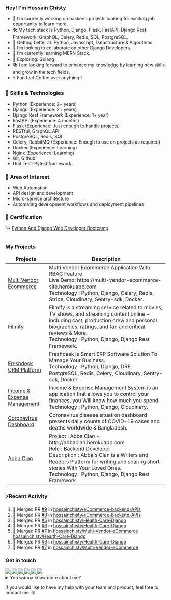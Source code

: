 ### Hey! I'm Hossain Chisty 
- 🔭 I’m currently working on backend projects looking for exciting job opportunity to learn more.
- 🛠️ My tech stack is Python, Django, Flask, FastAPI, Django Rest Framework, GraphQL, Celery, Redis, SQL, PostgreSQL.
- 🦾 Getting better at: Python, Javascript, Datastructure & Algorithms.
- 👯 I’m looking to collaborate on other Django Developers.
- 🎯 I’m currently learning MERN Stack.
- 🤔 Exploring: Golang <img width="15" src="https://img.icons8.com/color/48/000000/golang.png" />
- 📚 I am looking forward to enhance my knowledge by learning new skills and grow in the tech fields.
- ⚡ Fun fact Coffee over anything!!

### 💪 Skills & Technologies
- Python (Experience: 2+ years)
- Django (Experience: 2+ years)
- Django Rest Framework (Experience: 1+ year) 
- FastAPI (Experience: 4 months)
- Flask (Experience: Just enough to handle projects)
- RESTful, GraphQL API
- PostgreSQL, Redis, SQL
- Celery, RabbitMQ (Experience: Enough to use on projects as required)
- Docker (Experience: Learning)
- Nginx (Experience: Learning)
- Git, Github
- Unit Test: Pytest framework 

### 🧐 Area of Interest
- Web Automation
- API design and development
- Micro-service architecture
- Automating development workflows and deployment pipelines

### 📘 Certification
↪️ <a href="https://creativeitinstitute.com/certificate?cid=ESPD+20100307" target="_blank">Python And Django Web Developer Bootcamp</a><br>
<br>



### My Projects

<!-- Project start -->
<table>
  <thead align="center">
    <tr border: none;>
      <td><b>Projects</b></td>
      <td><b>Description</b></td>
    </tr>
  </thead>
  <tbody>
    <!-- Multivendor Product Start -->
    <tr>
      <td><a href="https://github.com/hossainchisty/Multi-Vendor-eCommerce" target="_blank">Multi Vendor Ecommerce</a>
      </td>
      <td>Multi Vendor Ecommerce Application With RBAC Feature
        <br>Live Demo: https://multi-vendor-ecommerce-site.herokuapp.com
        <br>Technology : Python, Django, Celery, Redis, Stripe, Cloudinary, Sentry-sdk, Docker.
      </td>
    </tr>
    <!-- Multivendor Product End -->
    <!-- Filmify Product Start -->
    <tr>
      <td><a href="https://github.com/hossainchisty/Filmify" target="_blank">Filmify</a></td>
      <td> Filmify is a streaming service related to movies, TV shows, and streaming content online – including cast,
        production crew and personal biographies, ratings, and fan and critical reviews & More.
          <br> Technology : Python, Django, Django Rest Framework.
      </td>
    </tr>
    </tr>
    <!-- Filmify Product End -->
    <tr>
      <td><a href="https://github.com/hossainchisty/Freshdesk-CRM-Platform" target="_blank">Freshdesk CRM Platform</a>
      </td>
      <td>Freshdesk Is Smart ERP Software Solution To Manage Your Business. <br> Technology : Python, Django, DRF, PostgreSQL, Redis, Celery, Cloudinary, Sentry-sdk, Docker.
      </td>
    </tr>
    <tr>
      <td><a href="https://github.com/hossainchisty/Income-Expense-Management" target="_blank">Income & Expense
          Management</a></td>
      <td>Income & Expense Management System is an application that allows you to control your finances, you Will know
        how much you spend.
        <br> Technology : Python, Django, Cloudinary.
      </td>
    </tr>
    <tr>
      <td><a href="https://github.com/hossainchisty/covid19-dashboard" target="_blank">Coronavirus Dashboard</a></td>
      <td>Coronavirus disease situation dashboard presents daily counts of COVID-19 cases and deaths worldwide &
        Bangladesh.</td>
    </tr>
    </tr>
    <tr>
      <td><a href="http://abbaclan.herokuapp.com" target="_blank">Abba Clan</a></td>
      <td> Project : Abba Clan - http://abbaclan.herokuapp.com
        <br> Role : Backend Developer
        <br> Description : Abba's Clan is a Writers and Readers Platform for writing and sharing short stories With Your
        Loved Ones.
        <br> Technology : Python, Django, Django Rest Framework.
      </td>

  </tbody>
</table>
<!-- Project end -->

### ⚡Recent Activity

<!--START_SECTION:activity-->
1. 🎉 Merged PR [#9](https://github.com/hossainchisty/eCommerce-backend-APIs/pull/9) in [hossainchisty/eCommerce-backend-APIs](https://github.com/hossainchisty/eCommerce-backend-APIs)
2. 🎉 Merged PR [#8](https://github.com/hossainchisty/eCommerce-backend-APIs/pull/8) in [hossainchisty/eCommerce-backend-APIs](https://github.com/hossainchisty/eCommerce-backend-APIs)
3. 🎉 Merged PR [#5](https://github.com/hossainchisty/Health-Care-Django/pull/5) in [hossainchisty/Health-Care-Django](https://github.com/hossainchisty/Health-Care-Django)
4. 🎉 Merged PR [#6](https://github.com/hossainchisty/Health-Care-Django/pull/6) in [hossainchisty/Health-Care-Django](https://github.com/hossainchisty/Health-Care-Django)
5. 🎉 Merged PR [#7](https://github.com/hossainchisty/Multi-Vendor-eCommerce/pull/7) in [hossainchisty/Multi-Vendor-eCommerce](https://github.com/hossainchisty/Multi-Vendor-eCommerce)
[hossainchisty/Health-Care-Django](https://github.com/hossainchisty/Health-Care-Django)
4. 🎉 Merged PR [#6](https://github.com/hossainchisty/Health-Care-Django/pull/6) in
[hossainchisty/Health-Care-Django](https://github.com/hossainchisty/Health-Care-Django)
5. 🎉 Merged PR [#7](https://github.com/hossainchisty/Multi-Vendor-eCommerce/pull/7) in
[hossainchisty/Multi-Vendor-eCommerce](https://github.com/hossainchisty/Multi-Vendor-eCommerce)
<!--END_SECTION:activity-->

<!-- Connect start -->
### Get in touch

<a class="header-badge" target="_blank" href="https://www.linkedin.com/in/hossainchisty/">
  <img src="https://img.shields.io/badge/style--5eba00.svg?label=LinkedIn&logo=linkedin&style=social">
</a>

<a class="header-badge" target="_blank" href="https://www.facebook.com/hossain.chisty11">
  <img src="https://img.shields.io/badge/style--5eba00.svg?label=Facebook&logo=Facebook&style=social">
</a>

<a class="header-badge" target="_blank" href="https://www.instagram.com/hossain.chisty/">
  <img src="https://img.shields.io/badge/style--5eba00.svg?label=Instagram&logo=Instagram&style=social">
</a>

<a class="header-badge" target="_blank" href="https://twitter.com/hossainchisty11">
  <img src="https://img.shields.io/badge/style--5eba00.svg?label=Twitter&logo=Twitter&style=social">
</a>

<a class="header-badge" target="_blank" href="https://unsplash.com/@hossainchisty">
  <img src="https://img.shields.io/badge/style--5eba00.svg?label=Unsplash&logo=Unsplash&style=social">
</a>

<a class="header-badge" target="_blank" href="mailto:hossain.chisty11@gmail.com">
  <img src="https://img.shields.io/badge/style--5eba00.svg?label=Gmail&logo=Gmail&style=social">
</a>
<!-- Connect end -->

<!-- Summary start -->
<details>
  <summary>
    You wanna know more about me?
  </summary>

  <br>
  I'm a Software Developer with a focus on backend. enthusiastic learner i love to learn things on the way and implement
  it solve real life problems.
  I am always enthusiastic about new technologies and eager to work on a challenging project.
  <br>
  Building backend with Python, Django, Django Rest Framework, GraphQL, PostgreSQL, Docker, Celery, Redis.

  #### Github Stats
  <p align="left">
    <img width="500px"
      src="https://github-readme-stats.vercel.app/api?username=hossainchisty&show_icons=true&theme=midnight-purple&line_height=25&hide=stars">
  </p>

  #### Profile Visits
  <p align="left">
    <img width="230px" src="https://profile-counter.glitch.me/hossainchisty/count.svg" />
  </p>

</details>
<!-- Summary end -->

If you would like to have my help with your team and product, feel free to contact me. 🤓

